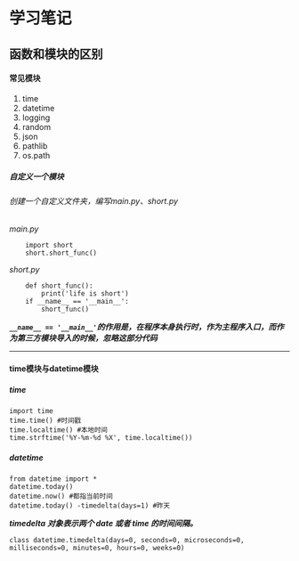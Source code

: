 # 学习笔记

## 函数和模块的区别

#### 常见模块

1. time
2. datetime
3. logging
4. random
5. json
6. pathlib
7. os.path

##### 自定义一个模块
###### 创建一个自定义文件夹，编写main.py、short.py
*main.py*
```
    import short
    short.short_func()
```
*short.py*
```
    def short_func():
        print('life is short')
    if __name__ == '__main__':
        short_func()
```
***`__name__ == '__main__'`的作用是，在程序本身执行时，作为主程序入口，而作为第三方模块导入的时候，忽略这部分代码***


---------------------------------------------
#### time模块与datetime模块
##### time
```
import time
time.time() #时间戳
time.localtime() #本地时间
time.strftime('%Y-%m-%d %X', time.localtime())
```
##### datetime
```
from datetime import *
datetime.today()
datetime.now() #都指当前时间
datetime.today() -timedelta(days=1) #昨天
```
***timedelta 对象表示两个 date 或者 time 的时间间隔。***

`class datetime.timedelta(days=0, seconds=0, microseconds=0, milliseconds=0, minutes=0, hours=0, weeks=0)`
